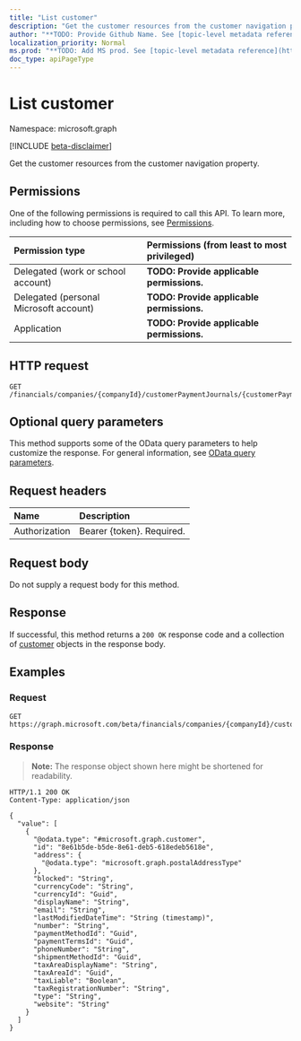 ```yaml
---
title: "List customer"
description: "Get the customer resources from the customer navigation property."
author: "**TODO: Provide Github Name. See [topic-level metadata reference](https://msgo.azurewebsites.net/add/document/guidelines/metadata.html#topic-level-metadata)**"
localization_priority: Normal
ms.prod: "**TODO: Add MS prod. See [topic-level metadata reference](https://msgo.azurewebsites.net/add/document/guidelines/metadata.html#topic-level-metadata)**"
doc_type: apiPageType
---
```


# List customer
Namespace: microsoft.graph

[!INCLUDE [beta-disclaimer](../../includes/beta-disclaimer.md)]

Get the customer resources from the customer navigation property.

## Permissions
One of the following permissions is required to call this API. To learn more, including how to choose permissions, see [Permissions](/graph/permissions-reference).

|Permission type|Permissions (from least to most privileged)|
|:---|:---|
|Delegated (work or school account)|**TODO: Provide applicable permissions.**|
|Delegated (personal Microsoft account)|**TODO: Provide applicable permissions.**|
|Application|**TODO: Provide applicable permissions.**|

## HTTP request

<!-- {
  "blockType": "ignored"
}
-->
``` http
GET /financials/companies/{companyId}/customerPaymentJournals/{customerPaymentJournalId}/customerPayments/{customerPaymentId}/customer
```

## Optional query parameters
This method supports some of the OData query parameters to help customize the response. For general information, see [OData query parameters](/graph/query-parameters).

## Request headers
|Name|Description|
|:---|:---|
|Authorization|Bearer {token}. Required.|

## Request body
Do not supply a request body for this method.

## Response

If successful, this method returns a `200 OK` response code and a collection of [customer](../resources/customer.md) objects in the response body.

## Examples

### Request
<!-- {
  "blockType": "request",
  "name": "list_customer"
}
-->
``` http
GET https://graph.microsoft.com/beta/financials/companies/{companyId}/customerPaymentJournals/{customerPaymentJournalId}/customerPayments/{customerPaymentId}/customer
```


### Response
>**Note:** The response object shown here might be shortened for readability.
<!-- {
  "blockType": "response",
  "truncated": true,
  "@odata.type": "Collection(microsoft.graph.customer)"
}
-->
``` http
HTTP/1.1 200 OK
Content-Type: application/json

{
  "value": [
    {
      "@odata.type": "#microsoft.graph.customer",
      "id": "8e61b5de-b5de-8e61-deb5-618edeb5618e",
      "address": {
        "@odata.type": "microsoft.graph.postalAddressType"
      },
      "blocked": "String",
      "currencyCode": "String",
      "currencyId": "Guid",
      "displayName": "String",
      "email": "String",
      "lastModifiedDateTime": "String (timestamp)",
      "number": "String",
      "paymentMethodId": "Guid",
      "paymentTermsId": "Guid",
      "phoneNumber": "String",
      "shipmentMethodId": "Guid",
      "taxAreaDisplayName": "String",
      "taxAreaId": "Guid",
      "taxLiable": "Boolean",
      "taxRegistrationNumber": "String",
      "type": "String",
      "website": "String"
    }
  ]
}
```

